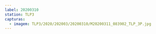 ```yaml
---
label: 20200310
station: TLP3
capturas:
  - imagem: TLP3/2020/202003/20200310/M20200311_083902_TLP_3P.jpg
---
```

